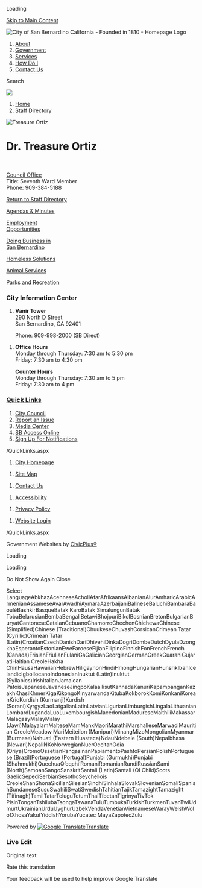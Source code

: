 Loading

[Skip to Main Content](https://www.sanbernardino.gov/directory.aspx?eid=102%2F)

![City of San Bernardino California - Founded in 1810 - Homepage Logo](https://www.sanbernardino.gov/ImageRepository/Document?documentID=75)

1. [About](https://www.sanbernardino.gov/1148/About)
2. [Government](https://www.sanbernardino.gov/27/Government)
3. [Services](https://www.sanbernardino.gov/101/Services)
4. [How Do I](https://www.sanbernardino.gov/9/How-Do-I)
5. [Contact Us](https://www.sanbernardino.gov/35/Contact-Us)

Search

![](https://www.sanbernardino.gov/ImageRepository/Document?documentID=108)

1. [Home](https://www.sanbernardino.gov)
2. Staff Directory

![Treasure Ortiz](https://www.sanbernardino.gov/ImageRepository/Document?documentID=8206 "Treasure Ortiz")

# Dr. Treasure Ortiz

 

[Council Office](https://www.sanbernardino.gov/Directory.aspx?DID=41)  
Title: Seventh Ward Member  
Phone: 909-384-5188

[Return to Staff Directory](https://www.sanbernardino.gov/Directory.aspx)

[Agendas &amp; Minutes](https://www.sanbernardino.gov/720/Agenda-Web-Portal)

[Employment  
Opportunities](https://www.sanbernardino.gov/870/Current-Job-Opportunities)

[Doing Business in  
San Bernardino](https://www.sanbernardino.gov/1602/Business-Roadmap)

[Homeless Solutions](https://www.sanbernardino.gov/275/Homeless-Solutions)

[Animal Services](https://www.sanbernardino.gov/164/Animal-Services)

[Parks and Recreation](https://www.sanbernardino.gov/158/Parks-Recreation)

### City Information Center

1. **Vanir Tower**  
   290 North D Street  
   San Bernardino, CA 92401
   
   Phone: 909-998-2000 (SB Direct)

<!--THE END-->

1. **Office Hours**  
   Monday through Thursday: 7:30 am to 5:30 pm  
   Friday: 7:30 am to 4:30 pm
   
   **Counter Hours**  
   Monday through Thursday: 7:30 am to 5 pm  
   Friday: 7:30 am to 4 pm

### [Quick Links](https://www.sanbernardino.gov/QuickLinks.aspx?CID=15)

1. [City Council](https://www.sanbernardino.gov/694/City-Council)
2. [Report an Issue](https://www.sanbernardino.gov/1610/Report-an-Issue)
3. [Media Center](https://www.sanbernardino.gov/1464/Media-Center)
4. [SB Access Online](https://www.sanbernardino.gov/1011/SB-Access-Online-Virtual-City-Hall)
5. [Sign Up For Notifications](https://www.sanbernardino.gov/list.aspx)

/QuickLinks.aspx

1. [City Homepage](https://www.sbcity.org)

<!--THE END-->

1. [Site Map](https://www.sanbernardino.gov/sitemap)

<!--THE END-->

1. [Contact Us](https://www.sanbernardino.gov/directory.aspx)

<!--THE END-->

1. [Accessibility](https://www.sanbernardino.gov/accessibility)

<!--THE END-->

1. [Privacy Policy](https://www.sanbernardino.gov/site/privacy)

<!--THE END-->

1. [Website Login](https://www.sanbernardino.gov/admin)

<!--THE END-->

<!--THE END-->

/QuickLinks.aspx

Government Websites by [CivicPlus®](https://connect.civicplus.com/referral)

Loading

Loading

Do Not Show Again Close

Select LanguageAbkhazAcehneseAcholiAfarAfrikaansAlbanianAlurAmharicArabicArmenianAssameseAvarAwadhiAymaraAzerbaijaniBalineseBaluchiBambaraBaouléBashkirBasqueBatak KaroBatak SimalungunBatak TobaBelarusianBembaBengaliBetawiBhojpuriBikolBosnianBretonBulgarianBuryatCantoneseCatalanCebuanoChamorroChechenChichewaChinese (Simplified)Chinese (Traditional)ChuukeseChuvashCorsicanCrimean Tatar (Cyrillic)Crimean Tatar (Latin)CroatianCzechDanishDariDhivehiDinkaDogriDombeDutchDyulaDzongkhaEsperantoEstonianEweFaroeseFijianFilipinoFinnishFonFrenchFrench (Canada)FrisianFriulianFulaniGaGalicianGeorgianGermanGreekGuaraniGujaratiHaitian CreoleHakha ChinHausaHawaiianHebrewHiligaynonHindiHmongHungarianHunsrikIbanIcelandicIgboIlocanoIndonesianInuktut (Latin)Inuktut (Syllabics)IrishItalianJamaican PatoisJapaneseJavaneseJingpoKalaallisutKannadaKanuriKapampanganKazakhKhasiKhmerKigaKikongoKinyarwandaKitubaKokborokKomiKonkaniKoreanKrioKurdish (Kurmanji)Kurdish (Sorani)KyrgyzLaoLatgalianLatinLatvianLigurianLimburgishLingalaLithuanianLombardLugandaLuoLuxembourgishMacedonianMadureseMaithiliMakassarMalagasyMalayMalay (Jawi)MalayalamMalteseMamManxMaoriMarathiMarshalleseMarwadiMauritian CreoleMeadow MariMeiteilon (Manipuri)MinangMizoMongolianMyanmar (Burmese)Nahuatl (Eastern Huasteca)NdauNdebele (South)Nepalbhasa (Newari)NepaliNKoNorwegianNuerOccitanOdia (Oriya)OromoOssetianPangasinanPapiamentoPashtoPersianPolishPortuguese (Brazil)Portuguese (Portugal)Punjabi (Gurmukhi)Punjabi (Shahmukhi)QuechuaQʼeqchiʼRomaniRomanianRundiRussianSami (North)SamoanSangoSanskritSantali (Latin)Santali (Ol Chiki)Scots GaelicSepediSerbianSesothoSeychellois CreoleShanShonaSicilianSilesianSindhiSinhalaSlovakSlovenianSomaliSpanishSundaneseSusuSwahiliSwatiSwedishTahitianTajikTamazightTamazight (Tifinagh)TamilTatarTeluguTetumThaiTibetanTigrinyaTivTok PisinTonganTshilubaTsongaTswanaTuluTumbukaTurkishTurkmenTuvanTwiUdmurtUkrainianUrduUyghurUzbekVendaVenetianVietnameseWarayWelshWolofXhosaYakutYiddishYorubaYucatec MayaZapotecZulu

Powered by [![Google Translate](https://www.gstatic.com/images/branding/googlelogo/1x/googlelogo_color_42x16dp.png)Translate](https://translate.google.com)

### Live Edit

Original text

Rate this translation

Your feedback will be used to help improve Google Translate